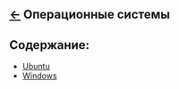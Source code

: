 [&larr;](../readme.md "Шпаргалка") Операционные системы
-------------------------------------------------------

## <a name="content"></a> Содержание:

- [Ubuntu](ubuntu/readme.md)
- [Windows](windows/readme.md)